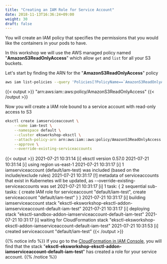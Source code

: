 ```yaml
---
title: "Creating an IAM Role for Service Account"
date: 2018-11-13T16:36:24+09:00
weight: 30
draft: false
---
```


You will create an IAM policy that specifies the permissions that you would like the containers in your pods to have.

In this workshop we will use the AWS managed policy named "**AmazonS3ReadOnlyAccess**" which allow `get` and `list` for all your S3 buckets.

Let's start by finding the ARN for the "**AmazonS3ReadOnlyAccess**" policy

```bash
aws iam list-policies --query 'Policies[?PolicyName==`AmazonS3ReadOnlyAccess`].Arn'
```

{{< output >}}
"arn:aws:iam::aws:policy/AmazonS3ReadOnlyAccess"
{{< /output >}}

Now you will create a IAM role bound to a service account with read-only access to S3

```bash
eksctl create iamserviceaccount \
    --name iam-test \
    --namespace default \
    --cluster eksworkshop-eksctl \
    --attach-policy-arn arn:aws:iam::aws:policy/AmazonS3ReadOnlyAccess \
    --approve \
    --override-existing-serviceaccounts
```

{{< output >}}
2021-07-21 10:31:14 [ℹ]  eksctl version 0.57.0
2021-07-21 10:31:14 [ℹ]  using region us-east-1
2021-07-21 10:31:17 [ℹ]  1 iamserviceaccount (default/iam-test) was included (based on the include/exclude rules)
2021-07-21 10:31:17 [!]  metadata of serviceaccounts that exist in Kubernetes will be updated, as --override-existing-serviceaccounts was set
2021-07-21 10:31:17 [ℹ]  1 task: { 2 sequential sub-tasks: { create IAM role for serviceaccount "default/iam-test", create serviceaccount "default/iam-test" } }
2021-07-21 10:31:17 [ℹ]  building iamserviceaccount stack "eksctl-eksworkshop-eksctl-addon-iamserviceaccount-default-iam-test"
2021-07-21 10:31:17 [ℹ]  deploying stack "eksctl-sandbox-addon-iamserviceaccount-default-iam-test"
2021-07-21 10:31:17 [ℹ]  waiting for CloudFormation stack "eksctl-eksworkshop-eksctl-addon-iamserviceaccount-default-iam-test"
2021-07-21 10:31:53 [ℹ]  created serviceaccount "default/iam-test"
{{< /output >}}

{{% notice info %}}
If you go to the [CloudFormation in IAM Console](https://console.aws.amazon.com/cloudformation/), you will find that the stack "**eksctl-eksworkshop-eksctl-addon-iamserviceaccount-default-iam-test**" has created a role for your service account.
{{% /notice %}}

